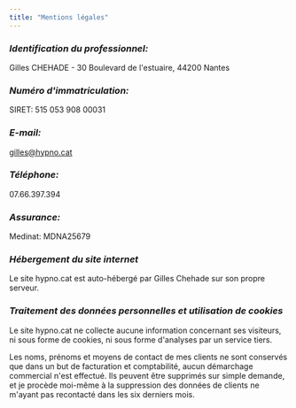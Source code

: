 ```yaml
---
title: "Mentions légales"
---
```


### _Identification du professionnel:_
Gilles CHEHADE - 
30 Boulevard de l'estuaire,
44200 Nantes

### _Numéro d'immatriculation:_
SIRET: 515 053 908 00031

### _E-mail:_
gilles@hypno.cat

### _Téléphone:_
07.66.397.394

### _Assurance:_
Medinat: MDNA25679



### _Hébergement du site internet_
Le site hypno.cat est auto-hébergé par Gilles Chehade sur son propre serveur.


### _Traitement des données personnelles et utilisation de cookies_
Le site hypno.cat ne collecte aucune information concernant ses visiteurs,
ni sous forme de cookies,
ni sous forme d'analyses par un service tiers.

Les noms, prénoms et moyens de contact de mes clients ne sont conservés que dans un but de facturation et comptabilité,
aucun démarchage commercial n'est effectué.
Ils peuvent être supprimés sur simple demande,
et je procède moi-même à la suppression des données de clients ne m'ayant pas recontacté dans les six derniers mois.